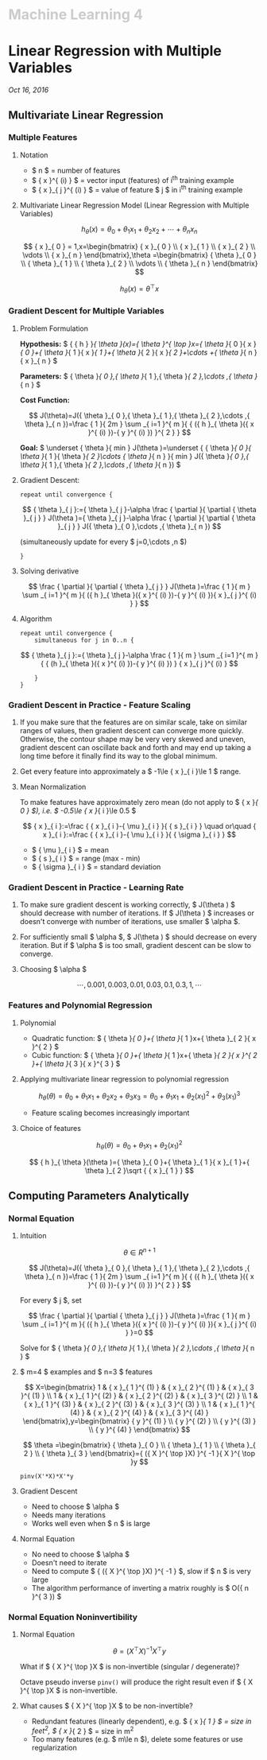 <h1 style="color: #ccc">Machine Learning 4</h1>

# Linear Regression with Multiple Variables

*Oct 16, 2016*

## Multivariate Linear Regression

### Multiple Features

1. Notation

   * $ n $ = number of features
   * $ { x }^{ (i) } $ = vector input (features) of i<sup>th</sup> training example
   * $ { x }_{ j }^{ (i) } $ = value of feature $ j $ in i<sup>th</sup> training example

3. Multivariate Linear Regression Model (Linear Regression with Multiple Variables)

   $$ { h }_{ \theta  }(x)={ \theta  }_{ 0 }+{ \theta  }_{ 1 }{ x }_{ 1 }+{ \theta  }_{ 2 }{ x }_{ 2 }+\cdots +{ \theta  }_{ n }{ x }_{ n } $$

   $$ { x }_{ 0 } = 1,x=\begin{bmatrix} { x }_{ 0 } \\ { x }_{ 1 } \\ { x }_{ 2 } \\ \vdots  \\ { x }_{ n } \end{bmatrix},\theta =\begin{bmatrix} { \theta  }_{ 0 } \\ { \theta  }_{ 1 } \\ { \theta  }_{ 2 } \\ \vdots  \\ { \theta  }_{ n } \end{bmatrix} $$

   $$ { h }_{ \theta  }(x)={ \theta  }^{ \top }x $$

### Gradient Descent for Multiple Variables

1. Problem Formulation

   **Hypothesis:** $ { { h } }_{ \theta  }(x)={ \theta  }^{ \top }x={ \theta  }_{ 0 }{ x }_{ 0 }+{ \theta  }_{ 1 }{ x }_{ 1 }+{ \theta  }_{ 2 }{ x }_{ 2 }+\cdots +{ \theta  }_{ n }{ x }_{ n } $

   **Parameters:** $ { \theta  }_{ 0 },{ \theta  }_{ 1 },{ \theta  }_{ 2 },\cdots ,{ \theta  }_{ n } $

   **Cost Function:**

   $$ J(\theta)=J({ \theta  }_{ 0 },{ \theta  }_{ 1 },{ \theta  }_{ 2 },\cdots ,{ \theta  }_{ n })=\frac { 1 }{ 2m } \sum _{ i=1 }^{ m }{ { ({ h }_{ \theta  }({ x }^{ (i) })-{ y }^{ (i) }) }^{ 2 } } $$

   **Goal:** $ \underset { \theta  }{ min } J(\theta )=\underset { { \theta  }_{ 0 }{ \theta  }_{ 1 }{ \theta  }_{ 2 }\cdots { \theta  }_{ n } }{ min } J({ \theta  }_{ 0 },{ \theta  }_{ 1 },{ \theta  }_{ 2 },\cdots ,{ \theta  }_{ n }) $

2. Gradient Descent:

   ```
   repeat until convergence {
   ```

   $$ { \theta  }_{ j }:={ \theta  }_{ j }-\alpha \frac { \partial  }{ \partial { \theta  }_{ j } } J(\theta )={ \theta  }_{ j }-\alpha \frac { \partial  }{ \partial { \theta  }_{ j } } J({ \theta  }_{ 0 },\cdots ,{ \theta  }_{ n }) $$

   (simultaneously update for every $ j=0,\cdots ,n $)

   ```
   }
   ```

3. Solving derivative

   $$ \frac { \partial  }{ \partial { \theta  }_{ j } } J(\theta )=\frac { 1 }{ m } \sum _{ i=1 }^{ m }{ ({ h }_{ \theta  }({ x }^{ (i) })-{ y }^{ (i) }){ x }_{ j }^{ (i) } } $$

4. Algorithm

   ```
   repeat until convergence {
       simultaneous for j in 0..n {
   ```

   $$ { \theta  }_{ j }:={ \theta  }_{ j }-\alpha \frac { 1 }{ m } \sum _{ i=1 }^{ m }{ { (h }_{ \theta  }({ x }^{ (i) })-{ y }^{ (i) }) } { x }_{ j }^{ (i) } $$

   ```
       }
   }
   ```

### Gradient Descent in Practice - Feature Scaling

1. If you make sure that the features are on similar scale, take on similar ranges of values, then gradient descent can converge more quickly. Otherwise, the contour shape may be very very skewed and uneven, gradient descent can oscillate back and forth and may end up taking a long time before it finally find its way to the global minimum.

2. Get every feature into approximately a $ -1\le { x }_{ i }\le 1 $ range.

3. Mean Normalization

   To make features have approximately zero mean (do not apply to $ { x }_{ 0 } $), i.e. $ -0.5\le { x }_{ i }\le 0.5 $

   $$ { x }_{ i }:=\frac { { x }_{ i }-{ \mu  }_{ i } }{ { s }_{ i } } \quad or\quad { x }_{ i }:=\frac { { x }_{ i }-{ \mu  }_{ i } }{ { \sigma  }_{ i } } $$

   * $ { \mu  }_{ i } $ = mean
   * $ { s }_{ i } $ = range (max - min)
   * $ { \sigma }_{ i } $ = standard deviation

### Gradient Descent in Practice - Learning Rate

1. To make sure gradient descent is working correctly, $ J(\theta ) $ should decrease with number of iterations. If $ J(\theta ) $ increases or doesn't converge with number of iterations, use smaller $ \alpha $.

2. For sufficiently small $ \alpha $, $ J(\theta ) $ should decrease on every iteration. But if $ \alpha $ is too small, gradient descent can be slow to converge.

3. Choosing $ \alpha $

   $$ \cdots ,0.001,0.003,0.01,0.03,0.1,0.3,1,\cdots $$

### Features and Polynomial Regression

1. Polynomial

   * Quadratic function: $ { \theta  }_{ 0 }+{ \theta  }_{ 1 }x+{ \theta  }_{ 2 }{ x }^{ 2 } $
   * Cubic function: $ { \theta  }_{ 0 }+{ \theta  }_{ 1 }x+{ \theta  }_{ 2 }{ x }^{ 2 }+{ \theta  }_{ 3 }{ x }^{ 3 } $

2. Applying multivariate linear regression to polynomial regression

   $$ { h }_{ \theta  }(\theta )={ \theta  }_{ 0 }+{ \theta  }_{ 1 }{ x }_{ 1 }+{ \theta  }_{ 2 }{ x }_{ 2 }+{ \theta  }_{ 3 }{ x }_{ 3 }={ \theta  }_{ 0 }+{ \theta  }_{ 1 }{ x }_{ 1 }+{ \theta  }_{ 2 }{ ({ x }_{ 1 }) }^{ 2 }+{ \theta  }_{ 3 }{ ({ x }_{ 1 }) }^{ 3 } $$

   * Feature scaling becomes increasingly important

3. Choice of features

   $$ { h }_{ \theta  }(\theta )={ \theta  }_{ 0 }+{ \theta  }_{ 1 }{ x }_{ 1 }+{ \theta  }_{ 2 }{ ({ x }_{ 1 }) }^{ 2 } $$

   $$ { h }_{ \theta  }(\theta )={ \theta  }_{ 0 }+{ \theta  }_{ 1 }{ x }_{ 1 }+{ \theta  }_{ 2 }\sqrt { { x }_{ 1 } } $$

## Computing Parameters Analytically

### Normal Equation

1. Intuition

   $$ \theta \in { R }^{ n+1 } $$

   $$ J(\theta)=J({ \theta  }_{ 0 },{ \theta  }_{ 1 },{ \theta  }_{ 2 },\cdots ,{ \theta  }_{ n })=\frac { 1 }{ 2m } \sum _{ i=1 }^{ m }{ { ({ h }_{ \theta  }({ x }^{ (i) })-{ y }^{ (i) }) }^{ 2 } } $$

   For every $ j $, set

   $$ \frac { \partial  }{ \partial { \theta  }_{ j } } J(\theta )=\frac { 1 }{ m } \sum _{ i=1 }^{ m }{ ({ h }_{ \theta  }({ x }^{ (i) })-{ y }^{ (i) }){ x }_{ j }^{ (i) } }=0 $$

   Solve for $ { \theta  }_{ 0 },{ \theta  }_{ 1 },{ \theta  }_{ 2 },\cdots ,{ \theta  }_{ n } $

2. $ m=4 $ examples and $ n=3 $ features

   $$ X=\begin{bmatrix} 1 & { x }_{ 1 }^{ (1) } & { x }_{ 2 }^{ (1) } & { x }_{ 3 }^{ (1) } \\ 1 & { x }_{ 1 }^{ (2) } & { x }_{ 2 }^{ (2) } & { x }_{ 3 }^{ (2) } \\ 1 & { x }_{ 1 }^{ (3) } & { x }_{ 2 }^{ (3) } & { x }_{ 3 }^{ (3) } \\ 1 & { x }_{ 1 }^{ (4) } & { x }_{ 2 }^{ (4) } & { x }_{ 3 }^{ (4) } \end{bmatrix},y=\begin{bmatrix} { y }^{ (1) } \\ { y }^{ (2) } \\ { y }^{ (3) } \\ { y }^{ (4) } \end{bmatrix} $$

   $$ \theta =\begin{bmatrix} { \theta  }_{ 0 } \\ { \theta  }_{ 1 } \\ { \theta  }_{ 2 } \\ { \theta  }_{ 3 } \end{bmatrix}={ ({ X }^{ \top }X) }^{ -1 }{ X }^{ \top }y $$

   ```
   pinv(X'*X)*X'*y
   ```

3. Gradient Descent

   * Need to choose $ \alpha $
   * Needs many iterations
   * Works well even when $ n $ is large

4. Normal Equation

   * No need to choose $ \alpha $
   * Doesn't need to iterate
   * Need to compute $ { ({ X }^{ \top }X) }^{ -1 } $, slow if $ n $ is very large
   * The algorithm performance of inverting a matrix roughly is $ O({ n }^{ 3 }) $

### Normal Equation Noninvertibility

1. Normal Equation

   $$ \theta ={ ({ X }^{ \top }X) }^{ -1 }{ X }^{ \top }y $$

   What if $ { X }^{ \top }X $ is non-invertible (singular / degenerate)?

   Octave pseudo inverse `` pinv() `` will produce the right result even if $ { X }^{ \top }X $ is non-invertible.

2. What causes $ { X }^{ \top }X $ to be non-invertible?

   * Redundant features (linearly dependent), e.g. $ { x }_{ 1 } $ = size in feet<sup>2</sup>, $ { x }_{ 2 } $ = size in m<sup>2</sup>
   * Too many features (e.g. $ m\le n $), delete some features or use regularization
